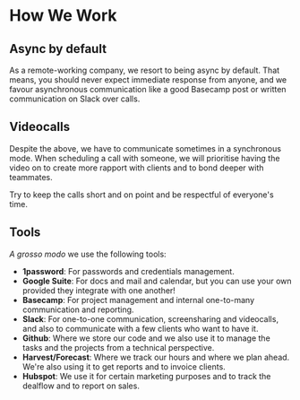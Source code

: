 # How We Work

## Async by default

As a remote-working company, we resort to being async by default. That means, you should never expect immediate response from anyone, and we favour asynchronous communication like a good Basecamp post or written communication on Slack over calls.

## Videocalls

Despite the above, we have to communicate sometimes in a synchronous mode. When scheduling a call with someone, we will prioritise having the video on to create more rapport with clients and to bond deeper with teammates.

Try to keep the calls short and on point and be respectful of everyone's time.

## Tools

_A grosso modo_ we use the following tools:

* __1password__: For passwords and credentials management.
* __Google Suite__: For docs and mail and calendar, but you can use your own provided they integrate with one another!
* __Basecamp__: For project management and internal one-to-many communication and reporting.
* __Slack__: For one-to-one communication, screensharing and videocalls, and also to communicate with a few clients who want to have it.
* __Github__: Where we store our code and we also use it to manage the tasks and the projects from a technical perspective.
* __Harvest/Forecast__: Where we track our hours and where we plan ahead. We're also using it to get reports and to invoice clients.
* __Hubspot__: We use it for certain marketing purposes and to track the dealflow and to report on sales.





